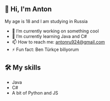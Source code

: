 ## 👋 Hi, I'm Anton
My age is 18 and I am studying in Russia

- 🔭 I’m currently working on something cool
- 🌱 I’m currently learning Java and C#
- 📫 How to reach me: antonru924@gmail.com
- ⚡ Fun fact: Ben Türkçe biliyorum

## 🛠 My skills
* Java
* C#
* A bit of Python and JS
